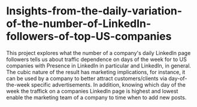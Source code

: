 # Insights-from-the-daily-variation-of-the-number-of-LinkedIn-followers-of-top-US-companies
This project explores what the number of a company's daily LinkedIn page followers tells us about traffic dependence on days of the week for to US companies with Presence in LinkedIn in particular and LinkedIn, in general. The cubic nature of the result has marketing implications, for instance, it can be used by a company to better attract customers/clients via day-of-the-week specific advertisements. In addition, knowing which day of the week the traffick on a companies LinkedIn page is highest and lowest enable the marketing team of a company to time when to add new posts.

